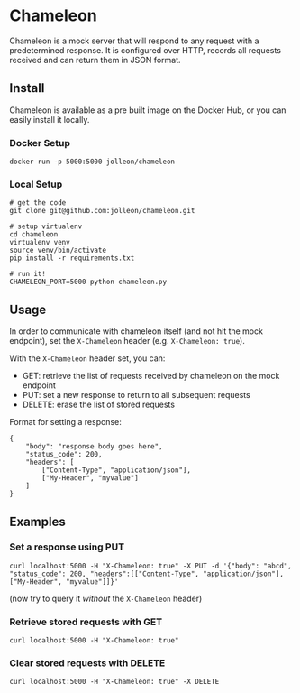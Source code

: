 # Chameleon

Chameleon is a mock server that will respond to any request with a predetermined response. It is configured over HTTP, records all requests received and can return them in JSON format.

## Install

Chameleon is available as a pre built image on the Docker Hub, or you can easily install it locally.

### Docker Setup

```
docker run -p 5000:5000 jolleon/chameleon
```

### Local Setup

```
# get the code
git clone git@github.com:jolleon/chameleon.git

# setup virtualenv
cd chameleon
virtualenv venv
source venv/bin/activate
pip install -r requirements.txt

# run it!
CHAMELEON_PORT=5000 python chameleon.py
```

## Usage

In order to communicate with chameleon itself (and not hit the mock endpoint), set the `X-Chameleon` header (e.g. `X-Chameleon: true`).

With the `X-Chameleon` header set, you can:
- GET: retrieve the list of requests received by chameleon on the mock endpoint
- PUT: set a new response to return to all subsequent requests
- DELETE: erase the list of stored requests

Format for setting a response:
```
{
    "body": "response body goes here",
    "status_code": 200,
    "headers": [
        ["Content-Type", "application/json"],
        ["My-Header", "myvalue"]
    ]
}
```

## Examples

### Set a response using PUT
```
curl localhost:5000 -H "X-Chameleon: true" -X PUT -d '{"body": "abcd", "status_code": 200, "headers":[["Content-Type", "application/json"], ["My-Header", "myvalue"]]}'
```
(now try to query it *without* the `X-Chameleon` header)


### Retrieve stored requests with GET
```
curl localhost:5000 -H "X-Chameleon: true"
``` 

### Clear stored requests with DELETE
```
curl localhost:5000 -H "X-Chameleon: true" -X DELETE
```

